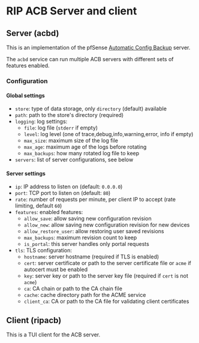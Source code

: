 # RIP ACB Server and client

## Server (acbd)
This is an implementation of the pfSense [Automatic Config Backup](https://docs.netgate.com/pfsense/en/latest/backup/autoconfigbackup.html) server.

The `acbd` service can run multiple ACB servers with different sets of features enabled.

### Configuration

#### Global settings

- `store`: type of data storage, only `directory` (default) available
- `path`: path to the store's directory (required)
- `logging`: log settings:
  - `file`: log file (`stderr` if empty)
  - `level`: log level (one of trace,debug,info,warning,error, info if empty)
  - `max_size`: maximum size of the log file
  - `max_age`: maximum age of the logs before rotating
  - `max_backups`: how many rotated log file to keep
- `servers`: list of server configurations, see below

#### Server settings

- `ip`: IP address to listen on (default: `0.0.0.0`)
- `port`: TCP port to listen on (default: `80`)
- `rate`: number of requests per minute, per client IP to accept (rate limiting, default `60`)
- `features`: enabled features:
  - `allow_save`: allow saving new configuration revision
  - `allow_new`: allow saving new configuration revision for new devices
  - `allow_restore_user`: allow restoring user saved revisions
  - `max_backups`: maximum revision count to keep
  - `is_portal`: this server handles only portal requests
- `tls`: TLS configuration:
  - `hostname`: server hostname (required if TLS is enabled)
  - `cert`: server certificate or path to the server certificate file or `acme` if autocert must be enabled
  - `key`: server key or path to the server key file (required if `cert` is not `acme`)
  - `ca`: CA chain or path to the CA chain file
  - `cache`: cache directory path for the ACME service
  - `client_ca`: CA or path to the CA file for validating client certificates

## Client (ripacb)

This is a TUI client for the ACB server.


